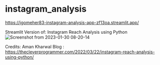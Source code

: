 # instagram_analysis


https://jgomeher83-instagram-analysis-app-zf13oa.streamlit.app/


Streamlit Version of: Instagram Reach Analysis using Python
![Screenshot from 2023-01-30 08-20-14](https://user-images.githubusercontent.com/54250257/215488883-14b526bb-0d3c-41e3-87f1-829be4761228.png)




Credits: Aman Kharwal
Blog : https://thecleverprogrammer.com/2022/03/22/instagram-reach-analysis-using-python/
